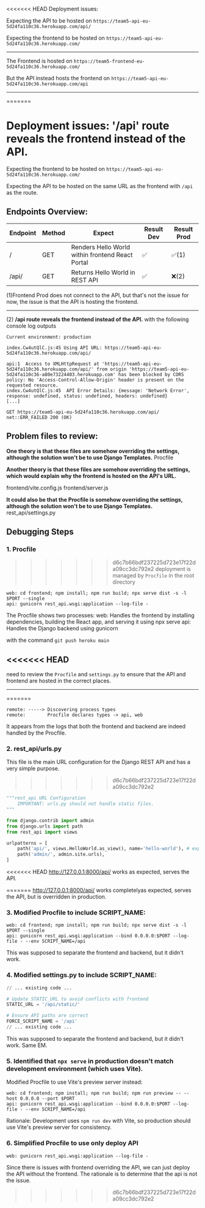 <<<<<<< HEAD
Deployment issues: 

Expecting the API to be hosted on `https://team5-api-eu-5d24fa110c36.herokuapp.com/api/`

Expecting the frontend to be hosted on `https://team5-api-eu-5d24fa110c36.herokuapp.com/`


--- 

The Frontend is hosted on `https://team5-frontend-eu-5d24fa110c36.herokuapp.com/`

But the API instead hosts the frontend on `https://team5-api-eu-5d24fa110c36.herokuapp.com/api`


---

=======
# Deployment issues: '/api' route reveals the frontend instead of the API.

Expecting the frontend to be hosted on `https://team5-api-eu-5d24fa110c36.herokuapp.com/`

Expecting the API to be hosted on the same URL as the frontend with `/api` as the route.


## Endpoints Overview:

| Endpoint | Method | Expect | Result Dev | Result Prod |
|----------|--------|---------|------------|-------------|
| /        | GET    | Renders Hello World within frontend React Portal | ✅ | ✅(1) |
| /api/    | GET    | Returns Hello World in REST API | ✅ | ❌(2)  |


(1)Frontend Prod does not connect to the API, but that's not the issue for now, the issue is that the API is hosting the frontend.

---

(2) **/api route reveals the frontend instead of the API.** with the following console log outputs

```
Current environment: production

index.Cw4utQlC.js:45 Using API URL: https://team5-api-eu-5d24fa110c36.herokuapp.com/api/

api:1  Access to XMLHttpRequest at 'https://team5-api-eu-5d24fa110c36.herokuapp.com/api/' from origin 'https://team5-api-eu-5d24fa110c36-a80e73224403.herokuapp.com' has been blocked by CORS policy: No 'Access-Control-Allow-Origin' header is present on the requested resource.
index.Cw4utQlC.js:45  API Error Details: {message: 'Network Error', response: undefined, status: undefined, headers: undefined}
[...]
            
GET https://team5-api-eu-5d24fa110c36.herokuapp.com/api/ net::ERR_FAILED 200 (OK)
```

## Problem files to review:

**One theory is that these files are somehow overriding the settings, although the solution won't be to use Django Templates.**
Procfile

**Another theory is that these files are somehow overriding the settings, which would explain why the frontend is hosted on the API's URL.**

frontend/vite.config.js
frontend/server.js


**It could also be that the Procfile is somehow overriding the settings, although the solution won't be to use Django Templates.**
rest_api/settings.py

## Debugging Steps

### 1. Procfile

>>>>>>> d6c7b66bdf237225d723e17f22da09cc3dc792e2
deployment is managed by `Procfile` in the root directory

```
web: cd frontend; npm install; npm run build; npx serve dist -s -l $PORT --single
api: gunicorn rest_api.wsgi:application --log-file -
```


The Procfile shows two processes:
web: Handles the frontend by installing dependencies, building the React app, and serving it using npx serve
api: Handles the Django backend using gunicorn


with the command `git push heroku main`

<<<<<<< HEAD
---

need to review the `Procfile` and `settings.py` to ensure that the API and frontend are hosted in the correct places.


---
=======
```
remote: -----> Discovering process types
remote:        Procfile declares types -> api, web
```

It appears from the logs that both the frontend and backend are indeed handled by the Procfile.

### 2. rest_api/urls.py

This file is the main URL configuration for the Django REST API and has a very simple purpose.
>>>>>>> d6c7b66bdf237225d723e17f22da09cc3dc792e2
```python
"""rest_api URL Configuration
    IMPORTANT: urls.py should not handle static files.
"""

from django.contrib import admin
from django.urls import path
from rest_api import views

urlpatterns = [
    path('api/', views.HelloWorld.as_view(), name='hello-world'), # expecting this to be hosted on https://team5-api-eu-5d24fa110c36.herokuapp.com/api/ ISSUE:currently this URL hosts the frontend
    path('admin/', admin.site.urls),
]
```

<<<<<<< HEAD
http://127.0.0.1:8000/api/ works as expected, serves the API.



=======
http://127.0.0.1:8000/api/ works completelyas expected, serves the API, but is overridden in production.


### 3. Modified Procfile to include SCRIPT_NAME:
```
web: cd frontend; npm install; npm run build; npx serve dist -s -l $PORT --single
api: gunicorn rest_api.wsgi:application --bind 0.0.0.0:$PORT --log-file - --env SCRIPT_NAME=/api
```

This was supposed to separate the frontend and backend, but it didn't work.

### 4. Modified settings.py to include SCRIPT_NAME:

```python
// ... existing code ...

# Update STATIC_URL to avoid conflicts with frontend
STATIC_URL = '/api/static/'

# Ensure API paths are correct
FORCE_SCRIPT_NAME = '/api'
// ... existing code ...

```

This was supposed to separate the frontend and backend, but it didn't work. Same EM.

### 5. Identified that `npx serve` in production doesn't match development environment (which uses Vite).
Modified Procfile to use Vite's preview server instead:

```
web: cd frontend; npm install; npm run build; npm run preview -- --host 0.0.0.0 --port $PORT
api: gunicorn rest_api.wsgi:application --bind 0.0.0.0:$PORT --log-file - --env SCRIPT_NAME=/api
```

Rationale: Development uses `npm run dev` with Vite, so production should use Vite's preview server for consistency.

### 6. Simplified Procfile to use only deploy API


```
web: gunicorn rest_api.wsgi:application --log-file -
```

Since there is issues with frontend overriding the API, we can just deploy the API without the frontend. The rationale is to determine that the api is not the issue.
>>>>>>> d6c7b66bdf237225d723e17f22da09cc3dc792e2
